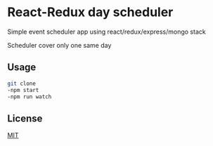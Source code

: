 # React-Redux day scheduler
Simple event scheduler app using react/redux/express/mongo stack

Scheduler cover only one same day

## Usage
```bash
git clone
-npm start
-npm run watch
```

## License
[MIT](https://choosealicense.com/licenses/mit/)